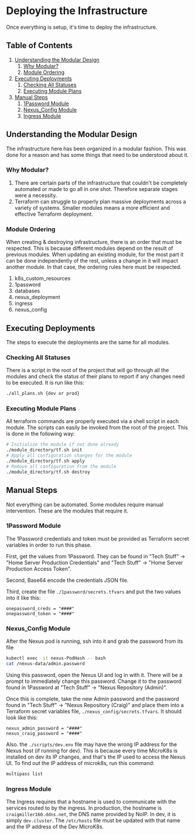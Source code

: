 # Deploying the Infrastructure

Once everything is setup, it's time to deploy the infrastructure.

## Table of Contents

1. [Understanding the Modular Design](#understanding-the-modular-design)
   1. [Why Modular?](#why-modular)
   2. [Module Ordering](#module-ordering)
2. [Executing Deployments](#executing-deployments)
   1. [Checking All Statuses](#checking-all-statuses)
   2. [Executing Module Plans](#executing-module-plans)
3. [Manual Steps](#manual-steps)
   1. [1Password Module](#1password-module)
   2. [Nexus_Config Module](#nexus_config-module)
   3. [Ingress Module](#ingress-module)

## Understanding the Modular Design

The infrastructure here has been organized in a modular fashion. This was done for a reason and has some things that need to be understood about it.

### Why Modular?

1. There are certain parts of the infrastructure that couldn't be completely automated or made to go all in one shot. Therefore separate stages were a necessity.
2. Terraform can struggle to properly plan massive deployments across a variety of systems. Smaller modules means a more efficient and effective Terraform deployment.

### Module Ordering

When creating & destroying infrastructure, there is an order that must be respected. This is because different modules depend on the result of previous modules. When updating an existing module, for the most part it can be done independently of the rest, unless a change in it will impact another module. In that case, the ordering rules here must be respected.

1. k8s_custom_resources
2. 1password
3. databases
4. nexus_deployment
5. ingress
6. nexus_config

## Executing Deployments

The steps to execute the deployments are the same for all modules.

### Checking All Statuses

There is a script in the root of the project that will go through all the modules and check the status of their plans to report if any changes need to be executed. It is run like this:

```bash
./all_plans.sh {dev or prod}
```

### Executing Module Plans

All terraform commands are properly executed via a shell script in each module. The scripts can easily be invoked from the root of the project. This is done in the following way:

```bash
# Initialize the module if not done already
./module_directory/tf.sh init
# Apply all configuration changes for the module
./module_directory/tf.sh apply
# Remove all configuration from the module
./module_directory/tf.sh destroy
```

## Manual Steps

Not everything can be automated. Some modules require manual intervention. These are the modules that require it.

### 1Password Module

The 1Password credentials and token must be provided as Terraform secret variables in order to run this phase.

First, get the values from 1Password. They can be found in "Tech Stuff" -> "Home Server Production Credentials" and "Tech Stuff" -> "Home Server Production Access Token".

Second, Base64 encode the credentials JSON file.

Third, create the file `./1password/secrets.tfvars` and put the two values into it like this:

```hcl
onepassword_creds = "####"
onepassword_token = "####"
```

### Nexus_Config Module

After the Nexus pod is running, ssh into it and grab the password from its file

```bash
kubectl exec -it nexus-PodHash -- bash
cat /nexus-data/admin.password
```

Using this password, open the Nexus UI and log in with it. There will be a prompt to immediately change this password. Change it to the password found in 1Password at "Tech Stuff" -> "Nexus Repository (Admin)".

Once this is complete, take the new Admin password and the password found in "Tech Stuff" -> "Nexus Repository (Craig)" and place them into a Terraform secret variables file, `./nexus_config/secrets.tfvars`. It should look like this:

```hcl
nexus_admin_password = "####"
nexus_craig_password = "####"
```

Also. the `./scripts/dev.env` file may have the wrong IP address for the Nexus host (if running for dev). This is because every time MicroK8s is installed on dev its IP changes, and that's the IP used to access the Nexus UI. To find out the IP address of microk8s, run this command:

```bash
multipass list
```

### Ingress Module

The Ingress requires that a hostname is used to communicate with the services routed to by the ingress. In production, the hostname is `craigmiller160.ddns.net`, the DNS name provided by NoIP. In dev, it is simply `dev.cluster`. The `/etc/hosts` file must be updated with that name and the IP address of the Dev MicroK8s.